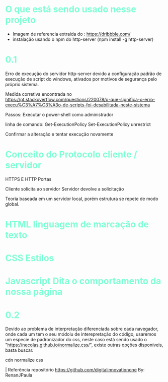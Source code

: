 # <h1>O que está sendo usado nesse projeto </h1>
- Imagem de referencia extraida do :  https://dribbble.com/
- instalação usando o npm do http-server (npm install -g http-server)

### <h1> 0.1</h1>

Erro de execução do servidor http-server devido a configuração padrão de execução de script do windows, ativados por motivos de segurança pelo próprio sistema. 

Medida corretiva encontrada no 
https://pt.stackoverflow.com/questions/220078/o-que-significa-o-erro-execu%C3%A7%C3%A3o-de-scripts-foi-desabilitada-neste-sistema

Passos: 
Executar o power-shell como administrador

linha de comando:
Get-ExecutionPolicy
Set-ExecutionPolicy unrestrict

Confirmar a alteração e tentar execução novamente


### <h1> Conceito do Protocolo cliente / servidor </h1>

HTTPS E HTTP
Portas

Cliente solicita ao servidor
Servidor devolve a solicitação

Teoria baseada em um servidor local, porém estrutura se repete de modo global. 

## <h1> HTML linguagem de marcação de texto </h1>
## <h1> CSS Estilos </h1>
## <h1> Javascript Dita o comportamento da nossa página</h1>

### <h1> 0.2</h1>
Devido ao problema de interpretação diferenciada sobre cada navegador, onde cada um tem o seu módolu de interepretação do código, usaremos um especie de padronizador do css, neste caso está sendo usado o "https://necolas.github.io/normalize.css/", existe outras opções disponíveis, basta buscar. 

cdn normalize css





| Referência repositório https://github.com/digitalinnovationone By:  RenanJPaula

<style>
        h1{
            color: aquamarine;
        }
</style>